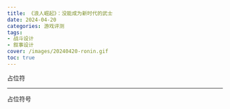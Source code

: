 ```yaml
---
title: 《浪人崛起》：没能成为新时代的武士
date: 2024-04-20
categories: 游戏评测
tags: 
- 战斗设计
- 叙事设计
cover: /images/20240420-ronin.gif
toc: true
---
```

占位符

<!--more-->

--------------

占位符号

<br/>

